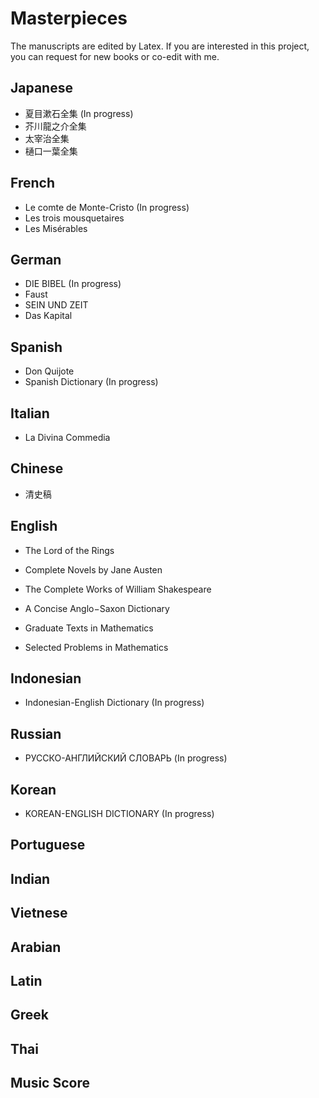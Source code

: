 # Masterpieces

The manuscripts are edited by Latex. If you are interested in this project, you can request for new books or co-edit with me.

## Japanese

- 夏目漱石全集 (In progress)
- 芥川龍之介全集
- 太宰治全集
- 樋口一葉全集

## French

- Le comte de Monte-Cristo (In progress)
- Les trois mousquetaires
- Les Misérables

## German

- DIE BIBEL (In progress)
- Faust
- SEIN UND ZEIT
- Das Kapital

## Spanish

- Don Quijote
- Spanish Dictionary (In progress)

## Italian

- La Divina Commedia

## Chinese

- 清史稿

## English

- The Lord of the Rings
- Complete Novels by Jane Austen
- The Complete Works of William Shakespeare

- A Concise Anglo−Saxon Dictionary

- Graduate Texts in Mathematics
- Selected Problems in Mathematics

## Indonesian

- Indonesian-English Dictionary (In progress)

## Russian

- РУССКО-АНГЛИЙСКИЙ СЛОВАРЬ (In progress)

## Korean

-  KOREAN-ENGLISH DICTIONARY (In progress)

## Portuguese

## Indian


## Vietnese

## Arabian

## Latin

## Greek

## Thai

## Music Score
